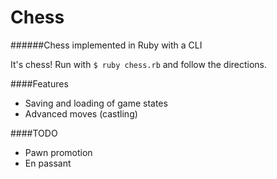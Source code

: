 Chess
=====

######Chess implemented in Ruby with a CLI

It's chess!  Run with `$ ruby chess.rb` and follow the directions.

####Features
* Saving and loading of game states
* Advanced moves (castling)

####TODO
* Pawn promotion
* En passant 
